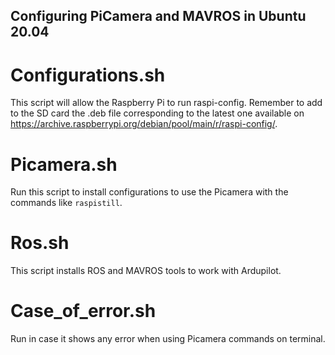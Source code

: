 ## Configuring PiCamera and MAVROS in Ubuntu 20.04
# Configurations.sh
This script will allow the Raspberry Pi to run raspi-config. Remember to add to the SD card the .deb file corresponding to the latest one available on <https://archive.raspberrypi.org/debian/pool/main/r/raspi-config/>.
# Picamera.sh
Run this script to install configurations to use the Picamera with the commands like ```raspistill```.
# Ros.sh
This script installs ROS and MAVROS tools to work with Ardupilot.
# Case_of_error.sh
Run in case it shows any error when using Picamera commands on terminal.

